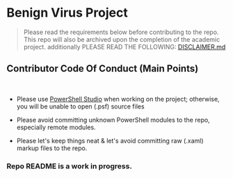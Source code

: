 # Benign Virus Project
> Please read the requirements below before contributing to the repo. 
> This repo will also be archived upon the completion of the academic project.
> additionally PLEASE READ THE FOLLOWING: [DISCLAIMER.md](https://github.com/JohnteBrown/benign-virus-project/blob/master/DISCLAIMER.md) 
## Contributor Code Of Conduct (Main Points)

<br>

- Please use [PowerShell Studio](https://www.sapien.com/software/powershell_studio/) when working on the project; otherwise, you will be unable to open (.psf) source files

- Please avoid committing unknown PowerShell modules to the repo, especially remote modules. 
  
- Please let's keep things neat & let's avoid committing raw (.xaml) markup files to the repo.

### Repo README is a work in progress.
